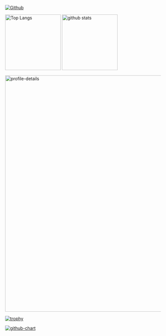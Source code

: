 [![Github](https://img.shields.io/badge/--FFFFFF?style=social&logo=github&label=Follow%20ninpei7114)](https://github.com/ninpei7114)
<p align="left"> 
  <img alt="Top Langs" height="180px" src="https://github-readme-stats.vercel.app/api/top-langs/?username=ninpei7114&theme=onedark" />
  <img alt="github stats" height="180px" src="https://github-readme-stats.vercel.app/api?username=ninpei7114&theme=onedark&show_icons=true" />
</p>

<p align="left"> 
  <img alt="profile-details" width="765px" src="https://github-profile-summary-cards.vercel.app/api/cards/profile-details?username=ninpei7114&theme=onedark" />
</p>

[![trophy](https://github-profile-trophy.vercel.app/?username=ninpei7114&theme=onedark&column=9)](https://github.com/ryo-ma/github-profile-trophy)

[![github-chart](https://github-chart.vercel.app/api?user=ninpei7114)](https://github.com/ninpei7114/github-chart)


<!--
**ninpei7114/ninpei7114** is a ✨ _special_ ✨ repository because its `README.md` (this file) appears on your GitHub profile.
### Hi there 👋
Here are some ideas to get you started:

- 🔭 I’m currently working on ...
- 🌱 I’m currently learning ...
- 👯 I’m looking to collaborate on ...
- 🤔 I’m looking for help with ...
- 💬 Ask me about ...
- 📫 How to reach me: ...
- 😄 Pronouns: ...
- ⚡ Fun fact: ...
-->
